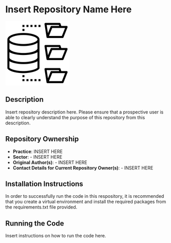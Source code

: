 # Insert Repository Name Here
<img src="/thumbnail.png" width="200">

## Description
Insert repository description here. Please ensure that a prospective user is able to clearly understand the purpose of this repository from this description.

## Repository Ownership
* **Practice**: INSERT HERE
* **Sector**: - INSERT HERE
* **Original Author(s)**: - INSERT HERE
* **Contact Details for Current Repository Owner(s)**: - INSERT HERE
## Installation Instructions
In order to successfully run the code in this respository, it is recommended that you create a virtual environment and install the required packages from the requirements.txt file provided. 

## Running the Code
Insert instructions on how to run the code here.

```

```
